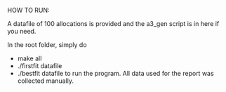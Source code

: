 HOW TO RUN:

A datafile of 100 allocations is provided and the a3_gen script is in here if you need.

In the root folder, simply do 
- make all
- ./firstfit datafile
- ./bestfit datafile
to run the program. All data used for the report was collected manually.
